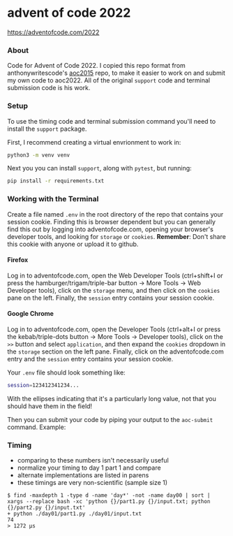 advent of code 2022
===================

https://adventofcode.com/2022


### About

Code for Advent of Code 2022. I copied this repo format from anthonywritescode's [aoc2015](https://github.com/anthonywritescode/aoc2015) repo, to make it easier to work on and submit my own code to aoc2022. All of the original `support` code and terminal submission code is his work. 


### Setup

To use the timing code and terminal submission command you'll need to install the `support` package.

First, I recommend creating a virtual envrionment to work in:
```bash
python3 -m venv venv
```

Next you you can install `support`, along with `pytest`, but running:
```bash
pip install -r requirements.txt
```

### Working with the Terminal

Create a file named `.env` in the root directory of the repo that contains your session cookie. Finding this is browser dependent but you can generally find this out by logging into adventofcode.com, opening your browser's developer tools, and looking for `storage` or `cookies`. **Remember**: Don't share this cookie with anyone or upload it to github.

#### Firefox
Log in to adventofcode.com, open the Web Developer Tools (ctrl+shift+I or press the hamburger/trigam/triple-bar button -> More Tools -> Web Developer tools), click on the `storage` menu, and then click on the `cookies` pane on the left. Finally, the `session` entry contains your session cookie. 

#### Google Chrome
Log in to adventofcode.com, open the Developer Tools (ctrl+alt+I or press the kebab/triple-dots button -> More Tools -> Developer tools), click on the `>>` button and select `application`, and then expand the `cookies` dropdown in the `storage` section on the left pane. Finally, click on the adventofcode.com entry and the `session` entry contains your session cookie.

Your `.env` file should look something like:
```bash
session=123412341234...
```
With the ellipses indicating that it's a particularly long value, not that you should have them in the field!

Then you can submit your code by piping your output to the `aoc-submit` command. Example:

### Timing

- comparing to these numbers isn't necessarily useful
- normalize your timing to day 1 part 1 and compare
- alternate implementations are listed in parens
- these timings are very non-scientific (sample size 1)

```console
$ find -maxdepth 1 -type d -name 'day*' -not -name day00 | sort | xargs --replace bash -xc 'python {}/part1.py {}/input.txt; python {}/part2.py {}/input.txt'
+ python ./day01/part1.py ./day01/input.txt
74
> 1272 μs
```


